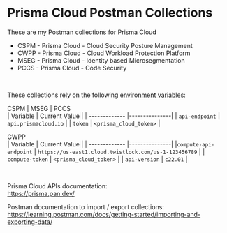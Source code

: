 # Prisma Cloud Postman Collections  

These are my Postman collections for Prisma Cloud  
* CSPM - Prisma Cloud - Cloud Security Posture Management
* CWPP - Prisma Cloud - Cloud Workload Protection Platform
* MSEG - Prisma Cloud - Identity based Microsegmentation
* PCCS - Prisma Cloud - Code Security

<br/> 

These collections rely on the following [environment variables](https://learning.postman.com/docs/sending-requests/variables/):

CSPM | MSEG | PCCS  
| Variable      | Current Value |
| ------------- |---------------| 
| `api-endpoint`  | `api.prismacloud.io` | 
| `token`         | `<prisma_cloud_token>`  |


CWPP  
| Variable      | Current Value |
| ------------- |---------------| 
|`compute-api-endpoint` | `https://us-east1.cloud.twistlock.com/us-1-123456789` |
| `compute-token` | `<prisma_cloud_token>`  |
| `api-version`   | `c22.01` |

<br/> 

Prisma Cloud APIs documentation:  
https://prisma.pan.dev/

Postman documentation to import / export collections:  
https://learning.postman.com/docs/getting-started/importing-and-exporting-data/